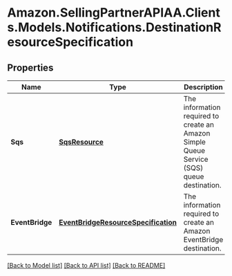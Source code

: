 # Amazon.SellingPartnerAPIAA.Clients.Models.Notifications.DestinationResourceSpecification
## Properties

Name | Type | Description | Notes
------------ | ------------- | ------------- | -------------
**Sqs** | [**SqsResource**](SqsResource.md) | The information required to create an Amazon Simple Queue Service (SQS) queue destination. | [optional] 
**EventBridge** | [**EventBridgeResourceSpecification**](EventBridgeResourceSpecification.md) | The information required to create an Amazon EventBridge destination. | [optional] 

[[Back to Model list]](../README.md#documentation-for-models) [[Back to API list]](../README.md#documentation-for-api-endpoints) [[Back to README]](../README.md)

